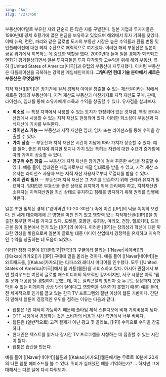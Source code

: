 ```yaml
---
lang: 'ko'
slug: '/273458'
---
```


부동산이야말로 부유한 자와 단순히 돈 많은 자를 구별한다.
일본 기업과 투자자들은 1980년대 경제 호황기에 많은 현금을 보유하고 있었으며 해외에서 투자 기회를 찾았다.
이때 뉴욕, 런던, 파리와 같은 글로벌 도시의 부동산 시장은 높은 수익률과 환율 변동 및 인플레이션에 대한 헤지 수단으로 매력적으로 여겨졌다.
이러한 해외 부동산은 일본이 금융 위기에서 회복하는 데 중요한 역할을 했다.
2000년대 들어 일본 경제가 회복되고 엔화가 평가절상되면서 일본 투자자들은 투자 다각화와 고수익을 위해 해외 부동산, 특히 [[United States of America|미국]]과 유럽의 부동산에 재투자했다.
이처럼 부동산은 디플레이션을 극복하는 강력한 게임체인저이다.
**그렇다면 현대 기술 분야에서 새로운 부동산은 무엇일까?**

지적 재산([[IP]])은 장기간에 걸쳐 경제적 이익을 창출할 수 있는 재산권이라는 점에서 새로운 형태의 부동산이다. 지적 재산도 부동산과 마찬가지로 지적 재산도 구매, 판매, 라이선스, 임대를 통해 소유자에게 소득과 수익을 창출할 수 있다. 유사점을 살펴보자.

- **희소성** — 특정 지역에서 사용할 수 있는 토지가 한정되어 있는 것처럼, 특정 분야나 산업에서 사용할 수 있는 지적 재산도 한정되어 있다. 이러한 희소성이 부동산과 지식재산에 가치를 부여한다.
- **라이선스 가능** — 부동산과 지적 재산은 임대, 임차 또는 라이선스를 통해 수익을 창출할 수 있다.
- **가치 상승** — 부동산과 지적 재산은 시간이 지남에 따라 가치가 상승할 수 있다. 예를 들어, 좋은 위치에 위치한 토지나 가치 있는 특허는 자원에 대한 수요가 증가함에 따라 가격이 상승할 수 있다.
- **영구적 수입 창출** — 부동산과 지적 재산은 장기간에 걸쳐 꾸준한 수입을 창출할 수 있다. 예를 들어, 임대인은 세입자로부터 매달 임대료를 받을 수 있고, 지적 재산 소유자는 라이선스 사용자 또는 지적 재산 사용자로부터 로열티를 받을 수 있다.
- **유지 관리 필요** — 부동산과 지적 재산은 그 가치를 보존하기 위해 관리와 유지가 필요하다. 임대인은 부동산을 좋은 상태로 유지하기 위해 관리해야 하고, 지적재산권 소유자는 지적재산권을 최신 상태로 유지하고 침해를 방지하기 위해 권리를 집행해야한다.

일본 또한 침체된 경제 ("잃어버린 10-20-30년") 속에 이런 [[IP]]의 덕을 톡톡히 보았다. 전 세계 대중매체에 큰 영향을 미친 인기 있고 영향력 있는 지적재산권([[IP]])을 창출한 풍부한 역사를 가지고 있다. 포켓몬, 호빵맨, 유희왕, 마리오, 건담, 헬로키티, 드래곤볼 등이 일본에서 인기 있는 [[IP]]의 예이다. 이러한 [[IP]]는 창의성과 혁신에 대한 확고한 명성을 쌓음으로써 일본이 글로벌 대중 미디어 산업에서 경쟁력을 유지하고 지속적인 수익을 창출하는 데 도움이 되었다.

이러한 장점 때문에 [[대한민국|한국]]의 구글이라 불리는 [[Naver|네이버]]와 [[Kakao|카카오]]가 [[IP]] 구매에 열을 올리는 것이다. 예를 들어 [[Naver|네이버]]는 와트패드를, [[Kakao|카카오]]는 타파스와 래디시 미디어를 인수했다. 모두 [[United States of America|미국]]에서 웹 카툰(웹툰)을 서비스하고 있다. 아시아 관점에서 보면 할리우드는 여전히 글로벌 매스미디어의 독보적인 강자이지만, 서구 시장은 아직 '웹툰 문화 대공황'을 경험하지 못했는데, 이는 실리콘밸리 창업자 중 누구도 상상하지 못한 막을 수 없는 미래이자 상상 밖의 일이다(그 영향력을 실감하지 못했기 때문) 예를 들어, 전 세계적으로 인기를 끌고 있는 한국 TV 프로그램의 절반 이상이 웹툰 기반이다. 간단히 말해서 웹툰이 결정적인 우위를 점하는 이유는 다음과 같다:

- 웹툰은 1인 제작이 가능하기 때문에 풀타임 제작 스튜디오에 비해 기회비용이 낮다.
- OTT 시장에서 경쟁하는 것은 소비자의 비용과 시간 측면에서 너무 비싸다.
- 웹툰은 (일반적으로) 고객 결제가 아닌 광고 및 콜라보, [[IP]] 수익으로 수익을 창출하다.
- 현대인은 텍스트를 읽거나 장시간 TV 프로그램을 시청하는 데 집중할 수 있는 시간이 짧다.
- 웹툰은 습관을 만든다.

예를 들어 [[Naver|네이버]]웹툰과 [[Kakao|카카오]]웹툰에서는 무료로 10분에 20개의 다른 웹툰 에피소드를 볼 수 있다. 퀴비가 실패했던 때를 기억하는가? ... 하지만 그에 대해서는 다른 날에 다시 다뤄보자.
